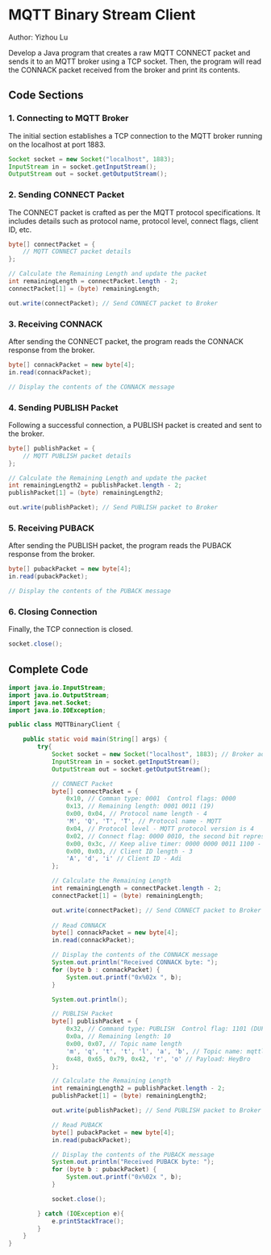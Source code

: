# MQTT Binary Stream Client

Author: Yizhou Lu

Develop a Java program that creates a raw MQTT CONNECT packet and sends it to an MQTT broker using a TCP socket. Then, the program will read the CONNACK packet received from the broker and print its contents.

## Code Sections

### 1. Connecting to MQTT Broker

The initial section establishes a TCP connection to the MQTT broker running on the localhost at port 1883.

```java
Socket socket = new Socket("localhost", 1883);
InputStream in = socket.getInputStream();
OutputStream out = socket.getOutputStream();
```

### 2. Sending CONNECT Packet

The CONNECT packet is crafted as per the MQTT protocol specifications. It includes details such as protocol name, protocol level, connect flags, client ID, etc.

```java
byte[] connectPacket = {
    // MQTT CONNECT packet details
};

// Calculate the Remaining Length and update the packet
int remainingLength = connectPacket.length - 2;
connectPacket[1] = (byte) remainingLength;

out.write(connectPacket); // Send CONNECT packet to Broker
```

### 3. Receiving CONNACK

After sending the CONNECT packet, the program reads the CONNACK response from the broker.

```java
byte[] connackPacket = new byte[4];
in.read(connackPacket);

// Display the contents of the CONNACK message
```

### 4. Sending PUBLISH Packet

Following a successful connection, a PUBLISH packet is created and sent to the broker.

```java
byte[] publishPacket = {
    // MQTT PUBLISH packet details
};

// Calculate the Remaining Length and update the packet
int remainingLength2 = publishPacket.length - 2;
publishPacket[1] = (byte) remainingLength2;

out.write(publishPacket); // Send PUBLISH packet to Broker
```

### 5. Receiving PUBACK

After sending the PUBLISH packet, the program reads the PUBACK response from the broker.

```java
byte[] pubackPacket = new byte[4];
in.read(pubackPacket);

// Display the contents of the PUBACK message
```

### 6. Closing Connection

Finally, the TCP connection is closed.

```java
socket.close();
```

## Complete Code

```java
import java.io.InputStream;
import java.io.OutputStream;
import java.net.Socket;
import java.io.IOException;

public class MQTTBinaryClient {

    public static void main(String[] args) {
        try{
            Socket socket = new Socket("localhost", 1883); // Broker adress
            InputStream in = socket.getInputStream();
            OutputStream out = socket.getOutputStream();

            // CONNECT Packet
            byte[] connectPacket = {
                0x10, // Comman type: 0001  Control flags: 0000
                0x13, // Remaining length: 0001 0011 (19)
                0x00, 0x04, // Protocol name length - 4
                'M', 'Q', 'T', 'T', // Protocol name - MQTT
                0x04, // Protocol level - MQTT protocol version is 4
                0x02, // Connect flag: 0000 0010, the second bit represents Clean Session, which is true here
                0x00, 0x3c, // Keep alive timer: 0000 0000 0011 1100 - 60 Sec
                0x00, 0x03, // Client ID length - 3
                'A', 'd', 'i' // Client ID - Adi
            };

            // Calculate the Remaining Length
            int remainingLength = connectPacket.length - 2;
            connectPacket[1] = (byte) remainingLength;

            out.write(connectPacket); // Send CONNECT packet to Broker
  
            // Read CONNACK
            byte[] connackPacket = new byte[4];
            in.read(connackPacket);

            // Display the contents of the CONNACK message
            System.out.println("Received CONNACK byte: ");
            for (byte b : connackPacket) {
                System.out.printf("0x%02x ", b);
            }

            System.out.println();

            // PUBLISH Packet
            byte[] publishPacket = {
                0x32, // Command type: PUBLISH  Control flag: 1101 (DUP: 1, QoS: 2, Retain: 1)
                0x0a, // Remaining length: 10
                0x00, 0x07, // Topic name length
                'm', 'q', 't', 't', 'l', 'a', 'b', // Topic name: mqttlab
                0x48, 0x65, 0x79, 0x42, 'r', 'o' // Payload: HeyBro
            };

            // Calculate the Remaining Length
            int remainingLength2 = publishPacket.length - 2;
            publishPacket[1] = (byte) remainingLength2;

            out.write(publishPacket); // Send PUBLISH packet to Broker

            // Read PUBACK
            byte[] pubackPacket = new byte[4];
            in.read(pubackPacket);

            // Display the contents of the PUBACK message
            System.out.println("Received PUBACK byte: ");
            for (byte b : pubackPacket) {
                System.out.printf("0x%02x ", b);
            }

            socket.close();

        } catch (IOException e){
            e.printStackTrace();
        }
    }
}
```
